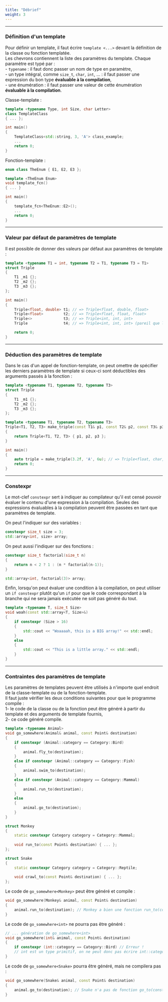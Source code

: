 ```yaml
---
title: "Débrief"
weight: 3
---
```


---

### Définition d'un template

Pour définir un template, il faut écrire `template <...>` devant la définition de la classe ou fonction templatée.\
Les chevrons contiennent la liste des paramètres du template. Chaque paramètre est typé par :\
\- `typename` : il faut donc passer un nom de type en paramètre,\
\- un type intégral, comme `size_t`, `char`, `int`, ... : il faut passer une expression du bon type **évaluable à la compilation**,\
\- une énumération : il faut passer une valeur de cette énumération **évaluable à la compilation**.

Classe-template :
```cpp
template <typename Type, int Size, char Letter>
class TemplateClass
{ ... };

int main()
{
    TemplateClass<std::string, 3, 'A'> class_example;
    ...
    return 0;
}
```

Fonction-template :
```cpp
enum class TheEnum { E1, E2, E3 };

template <TheEnum Enum>
void template_fcn()
{ ... }

int main()
{
    template_fcn<TheEnum::E2>();
    ...
    return 0;
}
```

---

### Valeur par défaut de paramètres de template

Il est possible de donner des valeurs par défaut aux paramètres de template :

```cpp
template <typename T1 = int, typename T2 = T1, typename T3 = T1>
struct Triple
{
    T1 _m1 {};
    T2 _m2 {};
    T3 _m3 {};
};

int main()
{
    Triple<float, double> t1; // => Triple<float, double, float>
    Triple<float>         t2; // => Triple<float, float, float>
    Triple<>              t3; // => Triple<int, int, int>   
    Triple                t4; // => Triple<int, int, int> (pareil que la syntaxe précédente)  

    return 0;
}
```

---

### Déduction des paramètres de template

Dans le cas d'un appel de fonction-template, on peut omettre de spécifier les derniers paramètres de template si ceux-ci sont déductibles des arguments passés à la fonction :

```cpp
template <typename T1, typename T2, typename T3>
struct Triple
{
    T1 _m1 {};
    T2 _m2 {};
    T3 _m3 {};
};

template <typename T1, typename T2, typename T3>
Triple<T1, T2, T3> make_triple(const T1& p1, const T2& p2, const T3& p3)
{
    return Triple<T1, T2, T3> { p1, p2, p3 };
}

int main()
{
    auto triple = make_triple(3.2f, 'A', 6u); // => Triple<float, char, unsigned int>
    return 0;
}
```

---

### Constexpr

Le mot-clef `constexpr` sert à indiquer au compilateur qu'il est censé pouvoir évaluer le contenu d'une expression à la compilation.
Seules des expressions évaluables à la compilation peuvent être passées en tant que paramètres de template.

On peut l'indiquer sur des variables :
```cpp
constexpr size_t size = 3;
std::array<int, size> array;
```

On peut aussi l'indiquer sur des fonctions :
```cpp
constexpr size_t factorial(size_t n)
{
    return n < 2 ? 1 : (n * factorial(n-1)); 
}

std::array<int, factorial(3)> array;
```

Enfin, lorsqu'on peut évaluer une condition à la compilation, on peut utiliser un `if constexpr` plutôt qu'un `if` pour que le code correspondant à la branche qui ne sera jamais exécutée ne soit pas généré du tout.
```cpp
template <typename T, size_t Size>
void woah(const std::array<T, Size>&)
{
    if constexpr (Size > 16)
    {
        std::cout << "Woaaaah, this is a BIG array!" << std::endl;
    }
    else
    {
        std::cout << "This is a little array." << std::endl;
    }
}
```

---

### Contraintes des paramètres de template

Les paramètres de templates peuvent être utilisés à n'importe quel endroit de la classe-template ou de la fonction-template.\
Il faut juste vérifier les deux conditions suivantes pour que le programme compile :\
1- le code de la classe ou de la fonction peut être généré à partir du template et des arguments de template fournis,\
2- ce code généré compile. 

```cpp
template <typename Animal>
void go_somewhere(Animal& animal, const Point& destination)
{
    if constexpr (Animal::category == Category::Bird)
    {
        animal.fly_to(destination);
    }
    else if constexpr (Animal::category == Category::Fish)
    {
        animal.swim_to(destination);
    }
    else if constexpr (Animal::category == Category::Mammal)
    {
        animal.run_to(destination);
    }
    else
    {
        animal.go_to(destination);
    }
}

struct Monkey
{
    static constexpr Category category = Category::Mammal;
    
    void run_to(const Point& destination) { ... };
};

struct Snake
{
    static constexpr Category category = Category::Reptile;
    
    void crawl_to(const Point& destination) { ... };
};
```

Le code de `go_somewhere<Monkey>` peut être généré et compile :
```cpp
void go_somewhere(Monkey& animal, const Point& destination)
{
    animal.run_to(destination); // Monkey a bien une fonction run_to(const Point&).
}
```

Le code de `go_somewhere<int>` ne pourra pas être généré :
```cpp
// ... génération de go_somewhere<int>
void go_somewhere(int& animal, const Point& destination)
{
    if constexpr (int::category == Category::Bird) // Erreur !
    // int est un type primitif, on ne peut donc pas écrire int::category, et encore moins évaluer la condition du if constexpr.
}
```

Le code de `go_somewhere<Snake>` pourra être généré, mais ne compilera pas :
```cpp
void go_somewhere(Snake& animal, const Point& destination)
{
    animal.go_to(destination); // Snake n'a pas de fonction go_to(const Point&).
}
```
